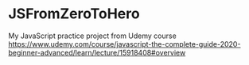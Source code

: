 # JSFromZeroToHero
My JavaScript practice project from Udemy course https://www.udemy.com/course/javascript-the-complete-guide-2020-beginner-advanced/learn/lecture/15918408#overview
